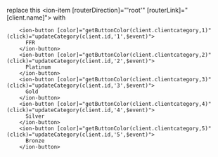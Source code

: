 replace this
<ion-item [routerDirection]="'root'" [routerLink]="[client.name]">
with
<ion-item>


        <ion-button [color]="getButtonColor(client.clientcategory,1)" (click)="updateCategory(client.id,'1',$event)">
          FFR
        </ion-button>
        <ion-button [color]="getButtonColor(client.clientcategory,2)" (click)="updateCategory(client.id,'2',$event)">
          Platinum
        </ion-button>
        <ion-button [color]="getButtonColor(client.clientcategory,3)" (click)="updateCategory(client.id,'3',$event)">
          Gold
        </ion-button>
        <ion-button [color]="getButtonColor(client.clientcategory,4)" (click)="updateCategory(client.id,'4',$event)">
          Silver
        </ion-button>
        <ion-button [color]="getButtonColor(client.clientcategory,5)" (click)="updateCategory(client.id,'5',$event)">
          Bronze
        </ion-button>
